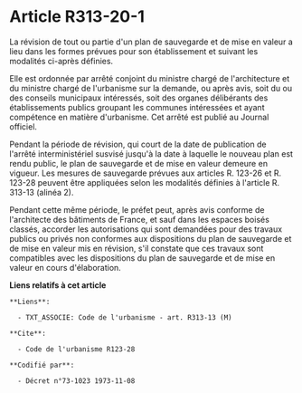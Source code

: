 # Article R313-20-1

La révision de tout ou partie d'un plan de sauvegarde et de mise en valeur a lieu dans les formes prévues pour son
établissement et suivant les modalités ci-après définies.

Elle est ordonnée par arrêté conjoint du ministre chargé de l'architecture et du ministre chargé de l'urbanisme sur la
demande, ou après avis, soit du ou des conseils municipaux intéressés, soit des organes délibérants des établissements
publics groupant les communes intéressées et ayant compétence en matière d'urbanisme. Cet arrêté est publié au Journal
officiel.

Pendant la période de révision, qui court de la date de publication de l'arrêté interministériel susvisé jusqu'à la date à
laquelle le nouveau plan est rendu public, le plan de sauvegarde et de mise en valeur demeure en vigueur. Les mesures de
sauvegarde prévues aux articles R. 123-26 et R. 123-28 peuvent être appliquées selon les modalités définies à l'article R.
313-13 (alinéa 2).

Pendant cette même période, le préfet peut, après avis conforme de l'architecte des bâtiments de France, et sauf dans les
espaces boisés classés, accorder les autorisations qui sont demandées pour des travaux publics ou privés non conformes aux
dispositions du plan de sauvegarde et de mise en valeur mis en révision, s'il constate que ces travaux sont compatibles avec
les dispositions du plan de sauvegarde et de mise en valeur en cours d'élaboration.

**Liens relatifs à cet article**

	**Liens**:

	  - TXT_ASSOCIE: Code de l'urbanisme - art. R313-13 (M)

	**Cite**:

	  - Code de l'urbanisme R123-28

	**Codifié par**:

	  - Décret n°73-1023 1973-11-08
